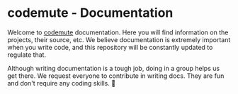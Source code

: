 # codemute - Documentation

Welcome to [codemute][cm] documentation. Here you will find information on the
projects, their source, etc. We believe documentation is extremely important
when you write code, and this repository will be constantly updated to regulate
that.

Although writing documentation is a tough job, doing in a group helps us get
there. We request everyone to contribute in writing docs. They are fun and don't
require any coding skills. :tada:

[cm]: https://github.com/codemute

